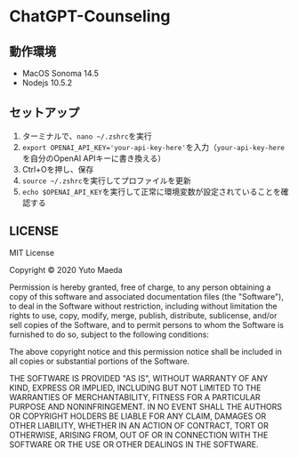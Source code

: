 # ChatGPT-Counseling

## 動作環境
- MacOS Sonoma 14.5
- Nodejs 10.5.2

## セットアップ
1. ターミナルで、`nano ~/.zshrc`を実行
2. `export OPENAI_API_KEY='your-api-key-here'`を入力（`your-api-key-here`を自分のOpenAI APIキーに書き換える）
3. Ctrl+Oを押し、保存
4. `source ~/.zshrc`を実行してプロファイルを更新
5. `echo $OPENAI_API_KEY`を実行して正常に環境変数が設定されていることを確認する

## LICENSE
MIT License

Copyright © 2020 Yuto Maeda

Permission is hereby granted, free of charge, to any person obtaining a copy
of this software and associated documentation files (the "Software"), to deal
in the Software without restriction, including without limitation the rights
to use, copy, modify, merge, publish, distribute, sublicense, and/or sell
copies of the Software, and to permit persons to whom the Software is
furnished to do so, subject to the following conditions:

The above copyright notice and this permission notice shall be included in all
copies or substantial portions of the Software.

THE SOFTWARE IS PROVIDED "AS IS", WITHOUT WARRANTY OF ANY KIND, EXPRESS OR
IMPLIED, INCLUDING BUT NOT LIMITED TO THE WARRANTIES OF MERCHANTABILITY,
FITNESS FOR A PARTICULAR PURPOSE AND NONINFRINGEMENT. IN NO EVENT SHALL THE
AUTHORS OR COPYRIGHT HOLDERS BE LIABLE FOR ANY CLAIM, DAMAGES OR OTHER
LIABILITY, WHETHER IN AN ACTION OF CONTRACT, TORT OR OTHERWISE, ARISING FROM,
OUT OF OR IN CONNECTION WITH THE SOFTWARE OR THE USE OR OTHER DEALINGS IN THE
SOFTWARE.
